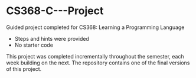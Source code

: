 # CS368-C---Project

Guided project completed for CS368: Learning a Programming Language
- Steps and hints were provided
- No starter code

This project was completed incrementally throughout the semester, each week building on the next.
The repository contains one of the final versions of this project.
